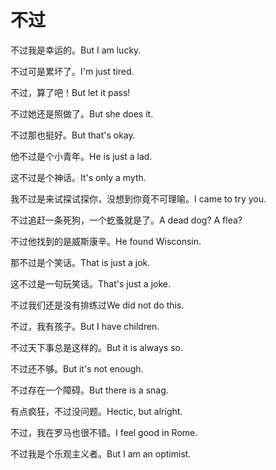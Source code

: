 # 不过

<p><span class="chinese">不过我是幸运的。</span><span class="english">But I am lucky.</span></p>

<p><span class="chinese">不过可是累坏了。</span><span class="english">I'm just tired.</span></p>

<p><span class="chinese">不过，算了吧！</span><span class="english">But let it pass!</span></p>

<p><span class="chinese">不过她还是照做了。</span><span class="english">But she does it.</span></p>

<p><span class="chinese">不过那也挺好。</span><span class="english">But that's okay.</span></p>

<p><span class="chinese">他不过是个小青年。</span><span class="english">He is just a lad.</span></p>

<p><span class="chinese">这不过是个神话。</span><span class="english">It's only a myth.</span></p>

<p><span class="chinese">我不过是来试探试探你，没想到你竟不可理喻。</span><span class="english">I came to try you.</span></p>

<p><span class="chinese">不过追赶一条死狗，一个虼蚤就是了。</span><span class="english">A dead dog? A flea?</span></p>

<p><span class="chinese">不过他找到的是威斯康辛。</span><span class="english">He found Wisconsin.</span></p>

<p><span class="chinese">那不过是个笑话。</span><span class="english">That is just a jok.</span></p>

<p><span class="chinese">这不过是一句玩笑话。</span><span class="english">That's just a joke.</span></p>

<p><span class="chinese">不过我们还是没有排练过</span><span class="english">We did not do this.</span></p>

<p><span class="chinese">不过，我有孩子。</span><span class="english">But I have children.</span></p>

<p><span class="chinese">不过天下事总是这样的。</span><span class="english">But it is always so.</span></p>

<p><span class="chinese">不过还不够。</span><span class="english">But it's not enough.</span></p>

<p><span class="chinese">不过存在一个障碍。</span><span class="english">But there is a snag.</span></p>

<p><span class="chinese">有点疯狂，不过没问题。</span><span class="english">Hectic, but alright.</span></p>

<p><span class="chinese">不过，我在罗马也很不错。</span><span class="english">I feel good in Rome.</span></p>

<p><span class="chinese">不过我是个乐观主义者。</span><span class="english">But I am an optimist.</span></p>

